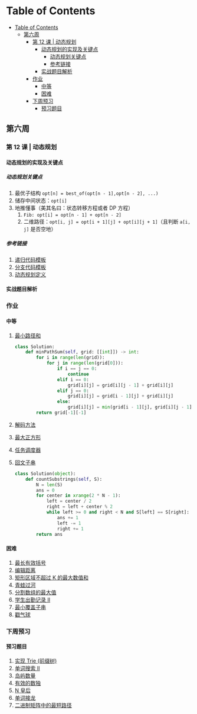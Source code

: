 # Table of Contents

- [Table of Contents](#table-of-contents)
  - [第六周](#第六周)
    - [第 12 课 | 动态规划](#第-12-课--动态规划)
      - [动态规划的实现及关键点](#动态规划的实现及关键点)
        - [动态规划关键点](#动态规划关键点)
        - [参考链接](#参考链接)
      - [实战题目解析](#实战题目解析)
    - [作业](#作业)
      - [中等](#中等)
      - [困难](#困难)
    - [下周预习](#下周预习)
      - [预习题目](#预习题目)

## 第六周

### 第 12 课 | 动态规划

#### 动态规划的实现及关键点

##### 动态规划关键点

1. 最优子结构 `opt[n] = best_of(opt[n - 1],opt[n - 2], ...)`
2. 储存中间状态：`opt[i]`
3. 地推懂事（美其名曰：状态转移方程或者 DP 方程）
   1. `Fib: opt[i] = opt[n - 1] + opt[n - 2]`
   2. 二维路径：`opt[i, j] = opt[i + 1][j] + opt[i][j + 1]`（且判断 `a[i, j]` 是否空地）

##### 参考链接

1. [递归代码模板](https://shimo.im/docs/EICAr9lRPUIPHxsH)
2. [分支代码模板](https://shimo.im/docs/zvlDqLLMFvcAF79A)
3. [动态规划定义](https://en.wikipedia.org/wiki/Dynamic_programming)

#### 实战题目解析

### 作业

#### 中等

1. [最小路径和](https://leetcode-cn.com/problems/minimum-path-sum/)

   ```Python
   class Solution:
       def minPathSum(self, grid: [[int]]) -> int:
           for i in range(len(grid)):
               for j in range(len(grid[0])):
                   if i == j == 0:
                       continue
                   elif i == 0:
                       grid[i][j] = grid[i][j - 1] + grid[i][j]
                   elif j == 0:
                       grid[i][j] = grid[i - 1][j] + grid[i][j]
                   else:
                       grid[i][j] = min(grid[i - 1][j], grid[i][j - 1]) + grid[i][j]
           return grid[-1][-1]
   ```

2. [解码方法](https://leetcode-cn.com/problems/decode-ways)
3. [最大正方形](https://leetcode-cn.com/problems/maximal-square/)
4. [任务调度器](https://leetcode-cn.com/problems/task-scheduler/)
5. [回文子串](https://leetcode-cn.com/problems/palindromic-substrings/)

   ```Python
   class Solution(object):
       def countSubstrings(self, S):
           N = len(S)
           ans = 0
           for center in xrange(2 * N - 1):
               left = center / 2
               right = left + center % 2
               while left >= 0 and right < N and S[left] == S[right]:
                   ans += 1
                   left -= 1
                   right += 1
           return ans
   ```

#### 困难

1. [最长有效括号](https://leetcode-cn.com/problems/longest-valid-parentheses/)
2. [编辑距离](https://leetcode-cn.com/problems/edit-distance/)
3. [矩形区域不超过 K 的最大数值和](https://leetcode-cn.com/problems/max-sum-of-rectangle-no-larger-than-k/)
4. [青蛙过河](https://leetcode-cn.com/problems/frog-jump/)
5. [分割数组的最大值](https://leetcode-cn.com/problems/split-array-largest-sum)
6. [学生出勤记录 II](https://leetcode-cn.com/problems/student-attendance-record-ii/)
7. [最小覆盖子串](https://leetcode-cn.com/problems/minimum-window-substring/)
8. [戳气球](https://leetcode-cn.com/problems/burst-balloons/)

### 下周预习

#### 预习题目

1. [实现 Trie (前缀树)](https://leetcode-cn.com/problems/implement-trie-prefix-tree/#/description)
2. [单词搜索 II](https://leetcode-cn.com/problems/word-search-ii/)
3. [岛屿数量](https://leetcode-cn.com/problems/number-of-islands/)
4. [有效的数独](https://leetcode-cn.com/problems/valid-sudoku/description/)
5. [N 皇后](https://leetcode-cn.com/problems/n-queens/)
6. [单词接龙](https://leetcode-cn.com/problems/word-ladder/)
7. [二进制矩阵中的最短路径](https://leetcode-cn.com/problems/shortest-path-in-binary-matrix/)
